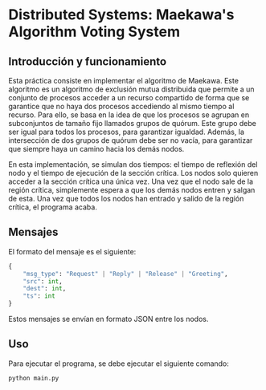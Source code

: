 # Distributed Systems: Maekawa's Algorithm Voting System

## Introducción y funcionamiento
Esta práctica consiste en implementar el algoritmo de Maekawa. Este algoritmo es un algoritmo de exclusión
mutua distribuida que permite a un conjunto de procesos acceder a un recurso compartido de forma que se
garantice que no haya dos procesos accediendo al mismo tiempo al recurso. Para ello, se basa en la idea de
que los procesos se agrupan en subconjuntos de tamaño fijo llamados grupos de quórum. Este grupo debe ser
igual para todos los procesos, para garantizar igualdad. Además, la intersección de dos grupos de quórum
debe ser no vacía, para garantizar que siempre haya un camino hacia los demás nodos. 

En esta implementación, se simulan dos tiempos: el tiempo de reflexión del nodo y el tiempo de
ejecución de la sección crítica. Los nodos solo quieren acceder a la sección crítica una única vez.
Una vez que el nodo sale de la región crítica, simplemente espera a que los demás nodos entren y salgan
de esta. Una vez que todos los nodos han entrado y salido de la región crítica, el programa acaba.

## Mensajes
El formato del mensaje es el siguiente:
```python
{
    "msg_type": "Request" | "Reply" | "Release" | "Greeting",
    "src": int,
    "dest": int,
    "ts": int
}
```
Estos mensajes se envían en formato JSON entre los nodos. 

## Uso
Para ejecutar el programa, se debe ejecutar el siguiente comando:
```bash
python main.py
```